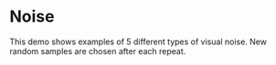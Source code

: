 # Noise

This demo shows examples of 5 different types of visual noise. New random samples are chosen after each repeat.
